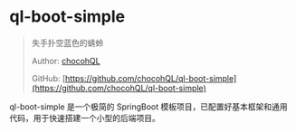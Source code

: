 # ql-boot-simple

> 失手扑空蓝色的蜻蛉
> 
> Author: [chocohQL](https://github.com/chocohQL)
> 
> GitHub: [https://github.com/chocohQL/ql-boot-simple](https://github.com/chocohQL/ql-boot-simple)

ql-boot-simple 是一个极简的 SpringBoot 模板项目，已配置好基本框架和通用代码，用于快速搭建一个小型的后端项目。